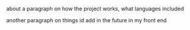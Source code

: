 about a paragraph on how the project works, what languages included

another paragraph on things id add in the future in my front end
